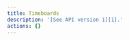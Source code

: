 ```yaml
---
title: Timeboards
description: '[See API version 1][1].'
actions: {}
---
```

[1]: /api/v1/timeboards/
